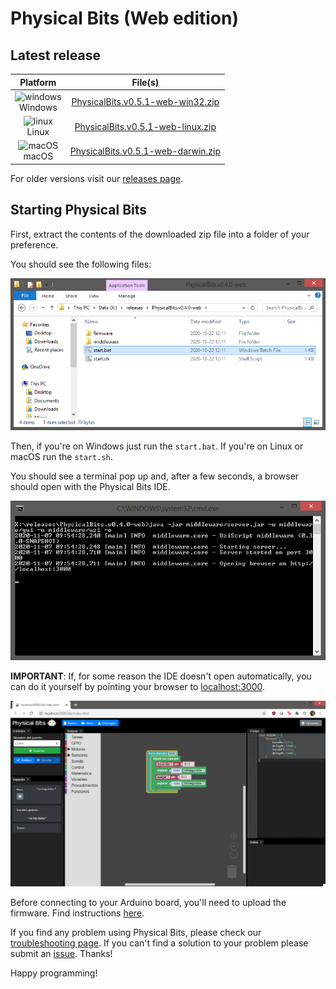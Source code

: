 # Physical Bits (Web edition)

## Latest release

| Platform | File(s) |
| :---: |:---:|
| ![windows](https://gira.github.io/PhysicalBits/img/windows.png)<br>Windows | [PhysicalBits.v0.5.1-web-win32.zip](https://github.com/GIRA/PhysicalBits/releases/download/v0.5.1/PhysicalBits.v0.5.1-web-win32.zip) |
| ![linux](https://gira.github.io/PhysicalBits/img/linux.png)<br>Linux | [PhysicalBits.v0.5.1-web-linux.zip](https://github.com/GIRA/PhysicalBits/releases/download/v0.5.1/PhysicalBits.v0.5.1-web-linux.zip) |
| ![macOS](https://gira.github.io/PhysicalBits/img/apple.png)<br>macOS | [PhysicalBits.v0.5.1-web-darwin.zip](https://github.com/GIRA/PhysicalBits/releases/download/v0.5.1/PhysicalBits.v0.5.1-web-darwin.zip) |

For older versions visit our [releases page](https://github.com/GIRA/PhysicalBits/releases).

## Starting Physical Bits

First, extract the contents of the downloaded zip file into a folder of your preference.

You should see the following files:

![start_web.1](../img/start_web.1.png)

Then, if you're on Windows just run the `start.bat`. If you're on Linux or macOS run the `start.sh`.

You should see a terminal pop up and, after a few seconds, a browser should open with the Physical Bits IDE.

![start_web.2](../img/start_web.2.png)

__IMPORTANT__: If, for some reason the IDE doesn't open automatically, you can do it yourself by pointing your browser to [localhost:3000](http://localhost:3000).

![start_web.3](../img/start_web.3.png)

Before connecting to your Arduino board, you'll need to upload the firmware. Find instructions [here](../getting_started/FIRMWARE.md).

If you find any problem using Physical Bits, please check our [troubleshooting page](../getting_started/TROUBLESHOOTING.md). If you can't find a solution to your problem please submit an [issue](https://github.com/GIRA/PhysicalBits/issues). Thanks!

Happy programming!
